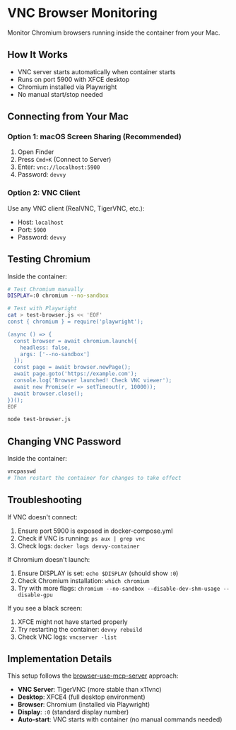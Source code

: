 # VNC Browser Monitoring

Monitor Chromium browsers running inside the container from your Mac.

## How It Works

- VNC server starts automatically when container starts
- Runs on port 5900 with XFCE desktop
- Chromium installed via Playwright
- No manual start/stop needed

## Connecting from Your Mac

### Option 1: macOS Screen Sharing (Recommended)
1. Open Finder
2. Press `Cmd+K` (Connect to Server)
3. Enter: `vnc://localhost:5900`
4. Password: `devvy`

### Option 2: VNC Client
Use any VNC client (RealVNC, TigerVNC, etc.):
- Host: `localhost`
- Port: `5900`
- Password: `devvy`

## Testing Chromium

Inside the container:

```bash
# Test Chromium manually
DISPLAY=:0 chromium --no-sandbox

# Test with Playwright
cat > test-browser.js << 'EOF'
const { chromium } = require('playwright');

(async () => {
  const browser = await chromium.launch({
    headless: false,
    args: ['--no-sandbox']
  });
  const page = await browser.newPage();
  await page.goto('https://example.com');
  console.log('Browser launched! Check VNC viewer');
  await new Promise(r => setTimeout(r, 10000));
  await browser.close();
})();
EOF

node test-browser.js
```

## Changing VNC Password

Inside the container:
```bash
vncpasswd
# Then restart the container for changes to take effect
```

## Troubleshooting

If VNC doesn't connect:
1. Ensure port 5900 is exposed in docker-compose.yml
2. Check if VNC is running: `ps aux | grep vnc`
3. Check logs: `docker logs devvy-container`

If Chromium doesn't launch:
1. Ensure DISPLAY is set: `echo $DISPLAY` (should show `:0`)
2. Check Chromium installation: `which chromium`
3. Try with more flags: `chromium --no-sandbox --disable-dev-shm-usage --disable-gpu`

If you see a black screen:
1. XFCE might not have started properly
2. Try restarting the container: `devvy rebuild`
3. Check VNC logs: `vncserver -list`

## Implementation Details

This setup follows the [browser-use-mcp-server](https://github.com/co-browser/browser-use-mcp-server) approach:
- **VNC Server**: TigerVNC (more stable than x11vnc)
- **Desktop**: XFCE4 (full desktop environment)
- **Browser**: Chromium (installed via Playwright)
- **Display**: `:0` (standard display number)
- **Auto-start**: VNC starts with container (no manual commands needed)